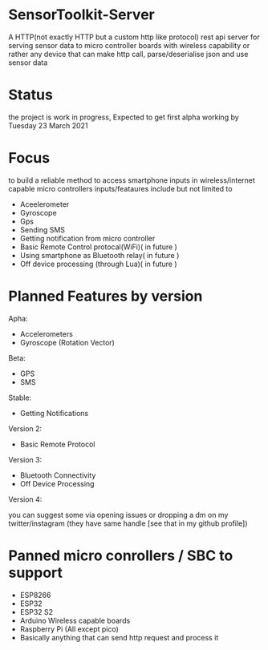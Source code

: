 # SensorToolkit-Server
A HTTP(not exactly HTTP but a custom http like protocol) rest api server for serving sensor 
data to micro controller boards with wireless capability or rather any device that can make
http call, parse/deserialise json and use sensor data


# Status
the project is work in progress, Expected to get first alpha working by Tuesday 23 March 2021


# Focus
to build a reliable method to access smartphone inputs in wireless/internet capable micro controllers
inputs/feataures include but not limited to 

- Aceelerometer 
- Gyroscope
- Gps
- Sending SMS
- Getting notification from micro controller 
- Basic Remote Control protocal(WiFi)( in future ) 
- Using smartphone as Bluetooth relay( in future )
- Off device processing (through Lua)( in future )

# Planned Features by version 
Apha:
- Accelerometers
- Gyroscope (Rotation Vector)

Beta:
- GPS
- SMS

Stable:
- Getting Notifications

Version 2:
- Basic Remote Protocol

Version 3:
- Bluetooth Connectivity 
- Off Device Processing

Version 4:

you can suggest some via opening issues or dropping a dm on my twitter/instagram 
(they have same handle [see that in my github profile]) 

# Panned micro conrollers / SBC  to support 
- ESP8266
- ESP32
- ESP32 S2
- Arduino Wireless capable boards
- Raspberry Pi (All except pico)
- Basically anything that can send http request and process it 
